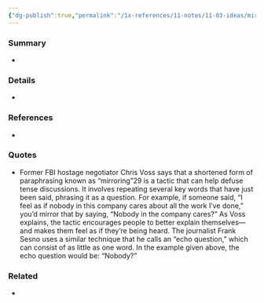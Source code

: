 ```yaml
---
{"dg-publish":true,"permalink":"/1x-references/11-notes/11-03-ideas/mirroring-makes-people-feel-heard/","title":"Mirroring makes people feel heard","created":"2024-02-14T20:18:26.980+03:00","updated":"2024-02-14T20:18:26.980+03:00"}
---
```



### Summary
- 

### Details
- 

### References
- 

### Quotes
- Former FBI hostage negotiator Chris Voss says that a shortened form of paraphrasing known as “mirroring”29 is a tactic that can help defuse tense discussions. It involves repeating several key words that have just been said, phrasing it as a question. For example, if someone said, “I feel as if nobody in this company cares about all the work I’ve done,” you’d mirror that by saying, “Nobody in the company cares?” As Voss explains, the tactic encourages people to better explain themselves—and makes them feel as if they’re being heard. The journalist Frank Sesno uses a similar technique that he calls an “echo question,” which can consist of as little as one word. In the example given above, the echo question would be: “Nobody?”

### Related
- 